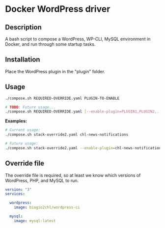 # Docker WordPress driver

Description
---
A bash script to compose a WordPress, WP-CLI, MySQL environment in Docker, and run through some startup tasks.

Installation
---
Place the WordPress plugin in the "plugin" folder.


Usage
---

```bash
./compose.sh REQUIRED-OVERRIDE.yaml PLUGIN-TO-ENABLE

# TODO: Future usage...
./compose.sh REQUIRED-OVERRIDE.yaml [--enable-plugin=PLUGIN1,PLUGIN2,...]
```

**Examples:**  

```bash
# Current usage:
./compose.sh stack-override2.yaml chl-news-notifications

# Future usage:
./compose.sh stack-override2.yaml --enable-plugin=chl-news-notifications
```

## Override file
The override file is required, so at least we know which versions of WordPress, PHP, and MySQL to run.

```yaml
version: "3"
services:

  wordpress: 
    image: biagio2chl/wordpress-ci

  mysql: 
    image: mysql:latest

```
